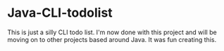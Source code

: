 # Java-CLI-todolist
This is just a silly CLI todo list. I'm now done with this  project and will be moving on 
to other projects based around Java. It was fun creating this.

